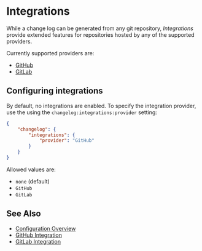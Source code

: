 # Integrations

While a change log can be generated from any git repository, *Integrations* provide extended features for repositories hosted by any of the supported providers.

Currently supported providers are:

- [GitHub](./integrations/github.md)
- [GitLab](./integrations/gitlab.md)

## Configuring integrations

By default, no integrations are enabled. To specify the integration provider,
use the using the `changelog:integrations:provider` setting:

```json
{
    "changelog": {
        "integrations": {
            "provider": "GitHub"
        }
    }
}
```

Allowed values are:

- `none` (default)
- `GitHub`
- `GitLab`

## See Also

- [Configuration Overview](./configuration.md)
- [GitHub Integration](./integrations/github.md)
- [GitLab Integration](./integrations/gitlab.md)